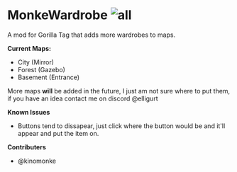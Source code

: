# MonkeWardrobe ![all](https://img.shields.io/github/downloads/elligurt/MonkeWardrobe/total)
A mod for Gorilla Tag that adds more wardrobes to maps.

**Current Maps:**
- City (Mirror)
- Forest (Gazebo)
- Basement (Entrance)

More maps **will** be added in the future, I just am not sure where to put them, if you have an idea contact me on discord @elligurt




**Known Issues**
- Buttons tend to dissapear, just click where the button would be and it'll appear and put the item on.

**Contributers**
- @kinomonke

